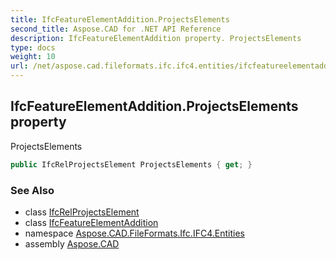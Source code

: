 ```yaml
---
title: IfcFeatureElementAddition.ProjectsElements
second_title: Aspose.CAD for .NET API Reference
description: IfcFeatureElementAddition property. ProjectsElements
type: docs
weight: 10
url: /net/aspose.cad.fileformats.ifc.ifc4.entities/ifcfeatureelementaddition/projectselements/
---
```

## IfcFeatureElementAddition.ProjectsElements property

ProjectsElements

```csharp
public IfcRelProjectsElement ProjectsElements { get; }
```

### See Also

* class [IfcRelProjectsElement](../../ifcrelprojectselement/)
* class [IfcFeatureElementAddition](../)
* namespace [Aspose.CAD.FileFormats.Ifc.IFC4.Entities](../../ifcfeatureelementaddition/)
* assembly [Aspose.CAD](../../../)


